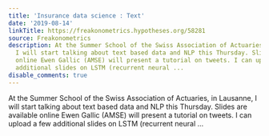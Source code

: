 ```yaml
---
title: 'Insurance data science : Text'
date: '2019-08-14'
linkTitle: https://freakonometrics.hypotheses.org/58281
source: Freakonometrics
description: At the Summer School of the Swiss Association of Actuaries, in Lausanne,
  I will start talking about text based data and NLP this Thursday. Slides are available
  online Ewen Gallic (AMSE) will present a tutorial on tweets. I can upload a few
  additional slides on LSTM (recurrent neural ...
disable_comments: true
---
```

At the Summer School of the Swiss Association of Actuaries, in Lausanne, I will start talking about text based data and NLP this Thursday. Slides are available online Ewen Gallic (AMSE) will present a tutorial on tweets. I can upload a few additional slides on LSTM (recurrent neural ...